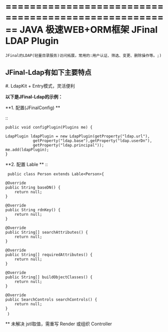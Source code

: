======================================================
JAVA 极速WEB+ORM框架 JFinal LDAP Plugin
======================================================

    JFinal的LDAP(轻量目录服务)访问拓展，常用的:用户认证、筛选、变更、删除操作等。;)

JFinal-Ldap有如下主要特点
------------------------
#. LdapKit + Entry模式，灵活便利

**以下是JFinal-Ldap的示例：**

**1. 配置(JFinalConfig) **

:: 
 
    public void configPlugin(Plugins me) {
		
	LdapPlugin ldapPlugin = new LdapPlugin(getProperty("ldap.url"),
				getProperty("ldap.base"),getProperty("ldap.userDn"),
				getProperty("ldap.principal"));
	me.add(ldapPlugin);
    }

**2. 配置 Lable **
:: 
  
     public class Person extends Lable<Person>{
	
	@Override
	public String baseDN() {
		return null;
	}

	@Override
	public String rdnKey() {
		return null;
	}

	@Override
	public String[] searchAttributes() {
		return null;
	}

	@Override
	public String[] requiredAttributes() {
		return null;
	}

	@Override
	public String[] buildObjectClasses() {
		return null;
	}

	@Override
	public SearchControls searchControls() {
		return null;
	}
     ｝


** 未解决 jstl取值，需重写 Render 或组织 Controller
